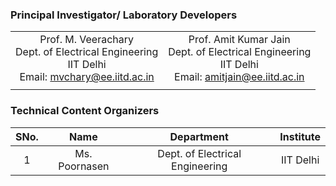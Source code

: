 ### Principal Investigator/ Laboratory Developers
 |  |  |
 | :---: | :---: | 
 |Prof. M. Veerachary <br>Dept. of Electrical Engineering<br> IIT Delhi<br>Email: mvchary@ee.iitd.ac.in  | Prof. Amit Kumar Jain <br>Dept. of Electrical Engineering<br> IIT Delhi<br>Email: amitjain@ee.iitd.ac.in |
 |  | 
### Technical Content Organizers

| SNo. | Name | Department | Institute |
| :---: | :---: | :---: | :---: | 
| 1 | Ms. Poornasen | Dept. of Electrical Engineering | IIT Delhi |  

